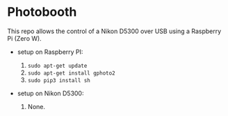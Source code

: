 # Photobooth

This repo allows the control of a Nikon D5300 over USB using a Raspberry Pi (Zero W).

* setup on Raspberry PI:
	1. `sudo apt-get update`
	2. `sudo apt-get install gphoto2`
	3. `sudo pip3 install sh`

* setup on Nikon D5300:
	1. None.
